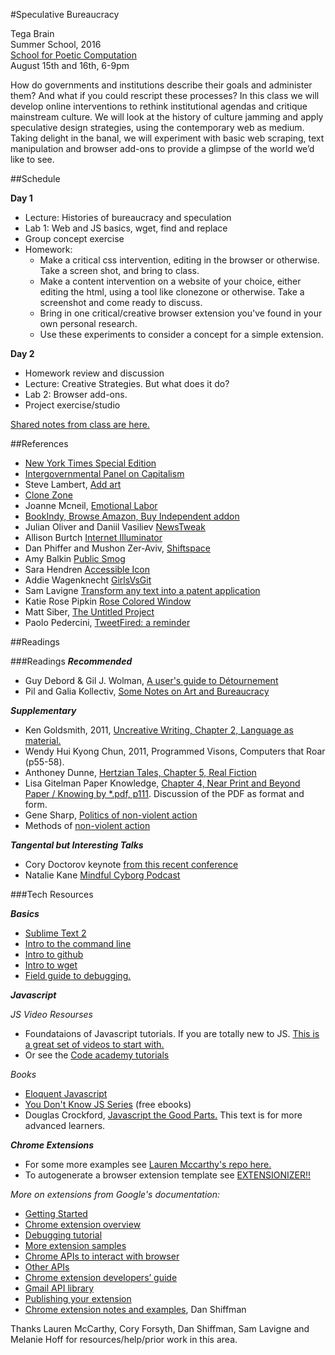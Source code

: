 #Speculative Bureaucracy

Tega Brain  
Summer School, 2016  
[School for Poetic Computation](http://sfpc.io)  
August 15th and 16th, 6-9pm

How do governments and institutions describe their goals and administer them? And what if you could rescript these processes? In this class we will develop online interventions to rethink institutional agendas and critique mainstream culture. We will look at the history of culture jamming and apply speculative design strategies, using the contemporary web as medium. Taking delight in the banal, we will experiment with basic web scraping, text manipulation and browser add-ons to provide a glimpse of the world we’d like to see.

##Schedule


**Day 1**  

* Lecture: Histories of bureaucracy and speculation
* Lab 1: Web and JS basics, wget, find and replace
* Group concept exercise
* Homework:	
	* Make a critical css intervention, editing in the browser or otherwise. Take a screen shot, and bring to class.
	* Make a content intervention on a website of your choice, either editing the html, using a tool like clonezone or otherwise. Take a screenshot and come ready to discuss.
	* Bring in one critical/creative browser extension you've found in your own personal research. 
	* Use these experiments to consider a concept for a simple extension.


**Day 2**

* Homework review and discussion
* Lecture: Creative Strategies. But what does it do?
* Lab 2: Browser add-ons.
* Project exercise/studio

[Shared notes from class are here.](https://sfpccodesubversions.hackpad.com/Speculative-Bureaucracy-Notes-Mj12X6h7onf)

##References
* [New York Times Special Edition](http://nytimes-se.com/)
* [Intergovernmental Panel on Capitalism](http://intergovernmentalpaneloncapitalism.org/)
* Steve Lambert, [Add art](http://visitsteve.com/made/add-art-art-replaces-ads/)
* [Clone Zone](http://clonezone.link/)
* Joanne Mcneil, [Emotional Labor](http://www.joannemcneil.com/gallery/emotional-labor/)
* [BookIndy, Browse Amazon, Buy Independent addon](https://chrome.google.com/webstore/detail/bookindy-%E2%80%93-browse-amazon/pkojccpfacognnfgbafojnnlkeifcmhe?hl=en)
* Julian Oliver and Daniil Vasiliev [NewsTweak](https://julianoliver.com/output/newstweek)
* Allison Burtch [Internet Illuminator](http://www.allisonburtch.net/illuminator/)
* Dan Phiffer and Mushon Zer-Aviv, [Shiftspace](http://turbulence.org/project/the-shiftspace-commissions-program-2/)
* Amy Balkin [Public Smog](http://www.publicsmog.org/)
* Sara Hendren [Accessible Icon](http://accessibleicon.org/)
* Addie Wagenknecht
 [GirlsVsGit](https://github.com/wheresaddie/girlsvsgit)
* Sam Lavigne [Transform any text into a patent application](http://lav.io/2014/05/transform-any-text-into-a-patent-application/)
* Katie Rose Pipkin [Rose Colored Window](https://chrome.google.com/webstore/detail/rose-colored-window/djlhhopgmokkhnljjlkclknddoododoc)
* Matt Siber, [The Untitled Project](http://siberart.com/projects/untitled-project/north-america/)
* Paolo Pedercini, [TweetFired: a reminder](https://chrome.google.com/webstore/detail/tweetfired-a-reminder/epibnkppgfcofjibkkanefdpleabdmoa)
 

##Readings

###Readings
***Recommended***

* Guy Debord & Gil J. Wolman, [A user's guide to Détournement](http://www.cddc.vt.edu/sionline/presitu/usersguide.html)
* Pil and Galia Kollectiv, [Some Notes on Art and Bureaucracy](http://www.kollectiv.co.uk/Bureaucracy.html)


***Supplementary***

* Ken Goldsmith, 2011, [Uncreative Writing, Chapter 2, Language as material.](https://monoskop.org/media/text/goldsmith_2011_uncreative_writing/#filepos104950)
* Wendy Hui Kyong Chun, 2011, Programmed Visons, Computers that Roar (p55-58).
* Anthoney Dunne, [Hertzian Tales, Chapter 5, Real Fiction](https://www.google.com/url?sa=t&rct=j&q=&esrc=s&source=web&cd=1&ved=0ahUKEwi5osvi_6XOAhXIGj4KHSR2BxMQFggcMAA&url=http%3A%2F%2Fbscw.wineme.fb5.uni-siegen.de%2Fpub%2Fbscw.cgi%2Fd807744%2F__Hertzian_Tales__Electronic_Products__Aesthetic_Experience__and_Critical_Design.pdf&usg=AFQjCNE2DwbM873vh22tPfgTUDLHNOj_lQ&sig2=fjvShJ9VxjVcZpOmKJRslg)
* Lisa Gitelman Paper Knowledge, [Chapter 4, Near Print and Beyond Paper / Knowing by *.pdf, p111](https://www.dropbox.com/s/b4rcd6v9xheyj7a/lisa-gitelman-paper-knowledge-toward-a-media-history-of-documents.pdf?dl=0). Discussion of the PDF as format and form. 
* Gene Sharp, [Politics of non-violent action](https://en.wikipedia.org/wiki/The_Politics_of_Nonviolent_Action)
* Methods of [non-violent action](http://www.mapm.org/documents/198_nonviolent_methods_2007.pdf)

***Tangental but Interesting Talks***

* Cory Doctorov keynote [from this recent conference](https://www.media.mit.edu/video/view/forbiddenresearch-2016-07-21-1)
* Natalie Kane [Mindful Cyborg Podcast](http://www.mindfulcyborgs.com/shows/2016/6/22/episode-76-the-magic-of-means-well-technology-with-natalie-kane)

###Tech Resources

***Basics***

* [Sublime Text 2](http://www.sublimetext.com/2)
* [Intro to the command line](http://cli.learncodethehardway.org/book/)
* [Intro to github](https://github.com/tegacodes/speculative-bureaucracy/blob/master/extensionTutorial.md)
* [Intro to wget](http://www.thegeekstuff.com/2009/09/the-ultimate-wget-download-guide-with-15-awesome-examples)
* <a href="http://p5js.org/tutorials/debugging/">Field guide to debugging. </a>


***Javascript***

*JS Video Resourses*

* Foundataions of Javascript tutorials. If you are totally new to JS. [This is a great set of videos to start with.](https://www.youtube.com/playlist?list=PLRqwX-V7Uu6Zy51Q-x9tMWIv9cueOFTFA)
* Or see the [Code academy tutorials](https://www.codecademy.com/learn/javascript)

*Books*

* [Eloquent Javascript](http://eloquentjavascript.net)
* [You Don't Know JS Series](https://github.com/getify/You-Dont-Know-JS) (free ebooks)
* Douglas Crockford, [Javascript the Good Parts.](http://bdcampbell.net/javascript/book/javascript_the_good_parts.pdf) This text is for more advanced learners.


***Chrome Extensions***

* For some more examples see [Lauren Mccarthy's repo here.](https://github.com/lmccart/SocialHacking/tree/master/ChromeExtensionExamples)
* To autogenerate a browser extension template see [EXTENSIONIZER!!](http://extensionizr.com/!#{"modules":["hidden-mode","with-bg","with-persistent-bg","no-options","no-override"],"boolean_perms":[],"match_ptrns":[]})

*More on extensions from Google's documentation:*

* [Getting Started](http://developer.chrome.com/extensions/getstarted.html)
* [Chrome extension overview](http://developer.chrome.com/extensions/overview.html)
* [Debugging tutorial](http://developer.chrome.com/extensions/tut_debugging.html)
* [More extension samples](http://developer.chrome.com/extensions/samples.html)
* [Chrome APIs to interact with browser](http://developer.chrome.com/extensions/api_index.html)
* [Other APIs](http://developer.chrome.com/extensions/api_other.html)
* [Chrome extension developers’ guide](http://developer.chrome.com/extensions/devguide.html)
* [Gmail API library](https://github.com/KartikTalwar/gmail.js)
* [Publishing your extension](https://developers.google.com/chrome/web-store/docs/publish)
* [Chrome extension notes and examples](http://shiffman.github.io/A2Z-F15/week10/notes.html), Dan Shiffman

Thanks Lauren McCarthy, Cory Forsyth, Dan Shiffman, Sam Lavigne and Melanie Hoff for resources/help/prior work in this area.
